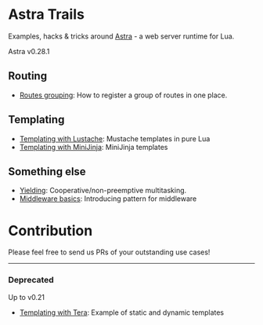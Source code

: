 # Astra Trails
Examples, hacks &amp; tricks around [Astra](https://github.com/ArkForgeLabs/Astra) - a web server runtime for Lua.

Astra v0.28.1

## Routing
- [Routes grouping](routes-grouping): How to register a group of routes in one place.

## Templating
- [Templating with Lustache](templating-lua): Mustache templates in pure Lua
- [Templating with MiniJinja](templating-minijinja): MiniJinja templates

## Something else
- [Yielding](yield): Cooperative/non-preemptive multitasking.
- [Middleware basics](middleware-basic): Introducing pattern for middleware

# Contribution
Please feel free to send us PRs of your outstanding use cases!

---


### Deprecated

Up to v0.21
- [Templating with Tera](templating-tera): Example of static and dynamic templates

